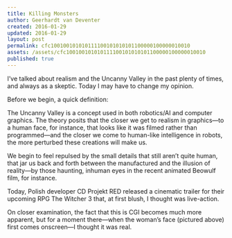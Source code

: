 ```yaml
---
title: Killing Monsters
author: Geerhardt van Deventer
created: 2016-01-29
updated: 2016-01-29
layout: post
permalink: cfc100100101010111100101010101100000100000010010
assets: /assets/cfc100100101010111100101010101100000100000010010
published: true
---
```


I’ve talked about realism and the Uncanny Valley in the past plenty of times, and always as a skeptic. Today I may have to change my opinion.

Before we begin, a quick definition:

The Uncanny Valley is a concept used in both robotics/AI and computer graphics. The theory posits that the closer we get to realism in graphics—to a human face, for instance, that looks like it was filmed rather than programmed—and the closer we come to human-like intelligence in robots, the more perturbed these creations will make us.

We begin to feel repulsed by the small details that still aren’t quite human, that jar us back and forth between the manufactured and the illusion of reality—by those haunting, inhuman eyes in the recent animated Beowulf film, for instance.

Today, Polish developer CD Projekt RED released a cinematic trailer for their upcoming RPG The Witcher 3 that, at first blush, I thought was live-action.

On closer examination, the fact that this is CGI becomes much more apparent, but for a moment there—when the woman’s face (pictured above) first comes onscreen—I thought it was real.


